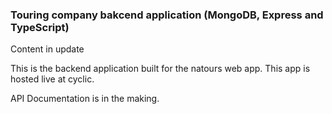 ### Touring company bakcend application (MongoDB, Express and TypeScript)

Content in update

This is the backend application built for the natours web app. This app is hosted live at cyclic.

API Documentation is in the making. 
